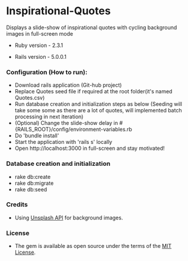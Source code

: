 
# Inspirational-Quotes

Displays a slide-show of inspirational quotes with cycling background images in full-screen mode

* Ruby version - 2.3.1

* Rails version - 5.0.0.1 

### Configuration (How to run):
 - Download rails application (Git-hub project)
 - Replace Quotes seed file if required at the root folder(it's named Quotes.csv) 
 - Run database creation and initialization steps as below (Seeding will take some some as there are a lot of quotes, will implemented batch processing in next iteration)
 - (Optional) Change the slide-show delay in #{RAILS_ROOT}/config/environment-variables.rb
 - Do 'bundle install'
 - Start the application with 'rails s' locally
 - Open http://localhost:3000 in full-screen and stay motivated!


### Database creation and initialization
 - rake db:create
 - rake db:migrate
 - rake db:seed

### Credits
 - Using [Unsplash API](https://github.com/unsplash/unsplash_rb) for background images. 

### License

 - The gem is available as open source under the terms of the [MIT License](https://opensource.org/licenses/MIT).


